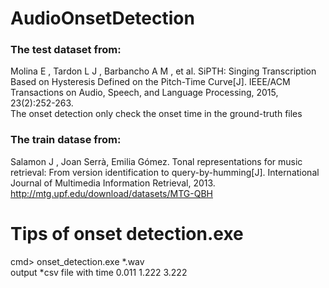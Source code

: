 # AudioOnsetDetection

### The test dataset from:
Molina E , Tardon L J , Barbancho A M , et al. SiPTH: Singing Transcription Based on Hysteresis Defined on the Pitch-Time Curve[J]. IEEE/ACM Transactions on Audio, Speech, and Language Processing, 2015, 23(2):252-263.  
The onset detection only check the onset time in the ground-truth files  
### The train datase from:
Salamon J , Joan Serrà, Emilia Gómez. Tonal representations for music retrieval: From version identification to query-by-humming[J]. International Journal of Multimedia Information Retrieval, 2013.  
http://mtg.upf.edu/download/datasets/MTG-QBH

# Tips of onset detection.exe
cmd> onset_detection.exe *.wav  
output *csv file with time
0.011
1.222
3.222
